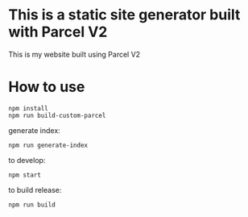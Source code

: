 # This is a static site generator built with Parcel V2

This is my website built using Parcel V2

# How to use
```
npm install
npm run build-custom-parcel
```

generate index:
```
npm run generate-index
```

to develop:
```
npm start
```

to build release:
```
npm run build
```
